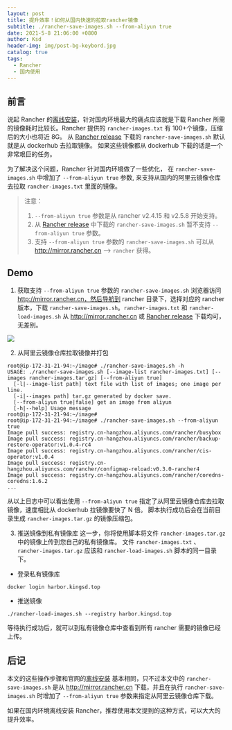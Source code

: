```yaml
---
layout: post
title: 提升效率！如何从国内快速的拉取rancher镜像
subtitle: ./rancher-save-images.sh --from-aliyun true
date: 2021-5-8 21:06:00 +0800
author: Ksd
header-img: img/post-bg-keybord.jpg
catalog: true
tags:
  - Rancher
  - 国内使用
---
```


## 前言

说起 Rancher 的[离线安装](http://docs.rancher.cn/docs/rancher2.5/installation/other-installation-methods/air-gap/_index)，针对国内环境最大的痛点应该就是下载 Rancher 所需的镜像耗时比较长。Rancher 提供的 `rancher-images.txt` 有 100+个镜像，压缩后的大小也将近 8G。 从 [Rancher release](https://github.com/rancher/rancher/releases) 下载的 `rancher-save-images.sh` 默认就是从 dockerhub 去拉取镜像。 如果这些镜像都从 dockerhub 下载的话是一个非常艰巨的任务。

为了解决这个问题，Rancher 针对国内环境做了一些优化， 在 `rancher-save-images.sh` 中增加了 `--from-aliyun true` 参数, 来支持从国内的阿里云镜像仓库去拉取 `rancher-images.txt` 里面的镜像。

> 注意：
>
> 1. `--from-aliyun true` 参数是从 rancher v2.4.15 和 v2.5.8 开始支持。
> 2. 从 [Rancher release](https://github.com/rancher/rancher/releases) 中下载的 `rancher-save-images.sh` 暂不支持 `--from-aliyun true` 参数。
> 3. 支持 `--from-aliyun true` 参数的 `rancher-save-images.sh` 可以从 http://mirror.rancher.cn --> `rancher` 获得。

## Demo

1. 获取支持 `--from-aliyun true` 参数的 `rancher-save-images.sh`
  浏览器访问 http://mirror.rancher.cn，然后导航到 rancher 目录下，选择对应的 rancher 版本，下载 `rancher-save-images.sh`。`rancher-images.txt` 和 `rancher-load-images.sh` 从 http://mirror.rancher.cn 或 [Rancher release](https://github.com/rancher/rancher/releases) 下载均可，无差别。

  ![](https://tva1.sinaimg.cn/large/008i3skNly1gqavazb44fj31ch0u04ar.jpg)

2. 从阿里云镜像仓库拉取镜像并打包
  ```
  root@ip-172-31-21-94:~/image# ./rancher-save-images.sh -h
  USAGE: ./rancher-save-images.sh [--image-list rancher-images.txt] [--images rancher-images.tar.gz] [--from-aliyun true]
    [-l|--image-list path] text file with list of images; one image per line.
    [-i|--images path] tar.gz generated by docker save.
    [--from-aliyun true|false] get an image from aliyun
    [-h|--help] Usage message
  root@ip-172-31-21-94:~/image#
  root@ip-172-31-21-94:~/image# ./rancher-save-images.sh --from-aliyun true
  Image pull success: registry.cn-hangzhou.aliyuncs.com/rancher/busybox
  Image pull success: registry.cn-hangzhou.aliyuncs.com/rancher/backup-restore-operator:v1.0.4-rc4
  Image pull success: registry.cn-hangzhou.aliyuncs.com/rancher/cis-operator:v1.0.4
  Image pull success: registry.cn-hangzhou.aliyuncs.com/rancher/configmap-reload:v0.3.0-rancher4
  Image pull success: registry.cn-hangzhou.aliyuncs.com/rancher/coredns-coredns:1.6.2
  ...
  ```
  从以上日志中可以看出使用 `--from-aliyun true` 指定了从阿里云镜像仓库去拉取镜像，速度相比从 dockerhub 拉镜像要快了 N 倍。
  脚本执行成功后会在当前目录生成 `rancher-images.tar.gz` 的镜像压缩包。

3. 推送镜像到私有镜像库
  这一步，你将使用脚本将文件 `rancher-images.tar.gz` 中的镜像上传到您自己的私有镜像库。
  文件 `rancher-images.txt` 、 `rancher-images.tar.gz` 应该和 `rancher-load-images.sh` 脚本的同一目录下。

  - 登录私有镜像库
  ```
  docker login harbor.kingsd.top
  ```

  - 推送镜像
  ```
  ./rancher-load-images.sh --registry harbor.kingsd.top
  ```
  等待执行成功后，就可以到私有镜像仓库中查看到所有 rancher 需要的镜像已经上传。

## 后记

本文的这些操作步骤和官网的[离线安装](http://docs.rancher.cn/docs/rancher2.5/installation/other-installation-methods/air-gap/_index) 基本相同，只不过本文中的 `rancher-save-images.sh` 是从 http://mirror.rancher.cn 下载，并且在执行 `rancher-save-images.sh` 时增加了 `--from-aliyun true` 参数来指定从阿里云镜像仓库下载。

如果在国内环境离线安装 Rancher，推荐使用本文提到的这种方式，可以大大的提升效率。
